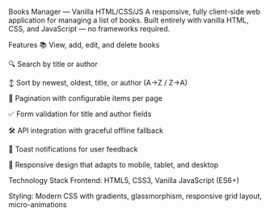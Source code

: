 Books Manager — Vanilla HTML/CSS/JS
A responsive, fully client-side web application for managing a list of books. Built entirely with vanilla HTML, CSS, and JavaScript — no frameworks required.

Features
📚 View, add, edit, and delete books

🔍 Search by title or author

↕ Sort by newest, oldest, title, or author (A→Z / Z→A)

📄 Pagination with configurable items per page

✅ Form validation for title and author fields

🛠 API integration with graceful offline fallback

🔔 Toast notifications for user feedback

📱 Responsive design that adapts to mobile, tablet, and desktop

Technology Stack
Frontend: HTML5, CSS3, Vanilla JavaScript (ES6+)

Styling: Modern CSS with gradients, glassmorphism, responsive grid layout, micro-animations


